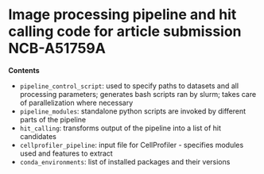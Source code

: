 # Image processing pipeline and hit calling code for article submission NCB-A51759A

**Contents**
- `pipeline_control_script`: used to specify paths to datasets and all processing parameters; generates bash scripts ran by slurm; takes care of parallelization where necessary
- `pipeline_modules`: standalone python scripts are invoked by different parts of the pipeline
- `hit_calling`: transforms output of the pipeline into a list of hit candidates
- `cellprofiler_pipeline`: input file for CellProfiler - specifies modules used and features to extract
- `conda_environments`: list of installed packages and their versions
  
